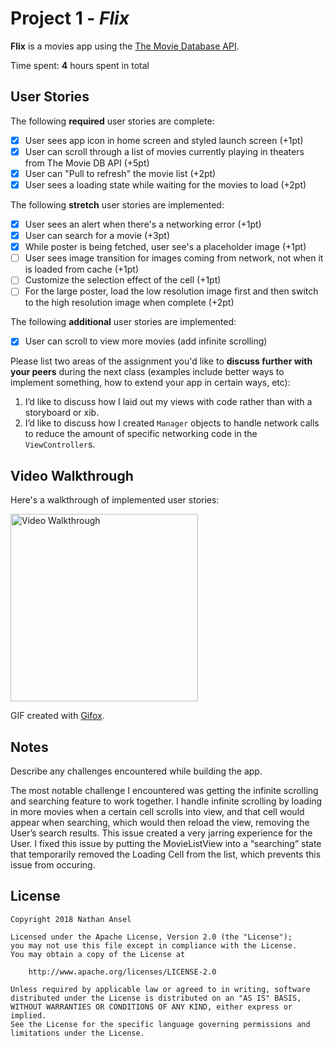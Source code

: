 # Project 1 - *Flix*

**Flix** is a movies app using the [The Movie Database API](http://docs.themoviedb.apiary.io/#).

Time spent: **4** hours spent in total

## User Stories

The following **required** user stories are complete:

- [x] User sees app icon in home screen and styled launch screen (+1pt)
- [x] User can scroll through a list of movies currently playing in theaters from The Movie DB API (+5pt)
- [x] User can "Pull to refresh" the movie list (+2pt)
- [x] User sees a loading state while waiting for the movies to load (+2pt)

The following **stretch** user stories are implemented:

- [x] User sees an alert when there's a networking error (+1pt)
- [x] User can search for a movie (+3pt)
- [x] While poster is being fetched, user see's a placeholder image (+1pt)
- [ ] User sees image transition for images coming from network, not when it is loaded from cache (+1pt)
- [ ] Customize the selection effect of the cell (+1pt)
- [ ] For the large poster, load the low resolution image first and then switch to the high resolution image when complete (+2pt)

The following **additional** user stories are implemented:

- [x] User can scroll to view more movies (add infinite scrolling)

Please list two areas of the assignment you'd like to **discuss further with your peers** during the next class (examples include better ways to implement something, how to extend your app in certain ways, etc):

1. I’d like to discuss how I laid out my views with code rather than with a storyboard or xib.
2. I’d like to discuss how I created `Manager` objects to handle network calls to reduce the amount of specific networking code in the `ViewController`s.

## Video Walkthrough

Here's a walkthrough of implemented user stories:

<img src='https://github.com/nateansel/flix/blob/master/flix_walkthrough.gif' title='Video Walkthrough' width='300px' alt='Video Walkthrough'/>

GIF created with [Gifox](https://gifox.io).

## Notes

Describe any challenges encountered while building the app.

The most notable challenge I encountered was getting the infinite scrolling and searching feature to work together. I handle infinite scrolling by loading in more movies when a certain cell scrolls into view, and that cell would appear when searching, which would then reload the view, removing the User’s search results. This issue created a very jarring experience for the User. I fixed this issue by putting the MovieListView into a “searching” state that temporarily removed the Loading Cell from the list, which prevents this issue from occuring.

## License

    Copyright 2018 Nathan Ansel

    Licensed under the Apache License, Version 2.0 (the "License");
    you may not use this file except in compliance with the License.
    You may obtain a copy of the License at

        http://www.apache.org/licenses/LICENSE-2.0

    Unless required by applicable law or agreed to in writing, software
    distributed under the License is distributed on an "AS IS" BASIS,
    WITHOUT WARRANTIES OR CONDITIONS OF ANY KIND, either express or implied.
    See the License for the specific language governing permissions and
    limitations under the License.